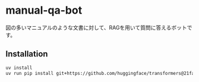 # manual-qa-bot

図の多いマニュアルのような文書に対して、RAGを用いて質問に答えるボットです。

## Installation

```bash
uv install
uv run pip install git+https://github.com/huggingface/transformers@21fac7abba2a37fae86106f87fcf9974fd1e3830
```
